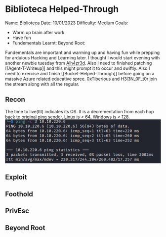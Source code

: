 # Biblioteca Helped-Through

Name: Biblioteca
Date:  10/01/2023
Difficulty:  Medium
Goals:  
- Warm up brain after work
- Have fun
- Fundementals
Learnt:
Beyond Root:

Fundementals are important and warming up and having fun while prepping for arduious Hacking and Learning later. I thought I would start evening with another newbie tuesday from [Alh4zr3d](https://www.youtube.com/watch?v=Uz4iv7kHxpI). Also I need to finished patching [[Agent-T-Writeup]] and this might prompt it to occur and swiftly. Also I need to exercise and finish [[Bucket-Helped-Through]] before going on a massive Azure related educative spree. 0xTiberious and H3l3N_0F_t0r join the stream along with all the regular.

## Recon

The time to live(ttl) indicates its OS. It is a decrementation from each hop back to original ping sender. Linux is < 64, Windows is < 128.
![ping](Screenshots/ping.png)
	
## Exploit

## Foothold

## PrivEsc

## Beyond Root

      
